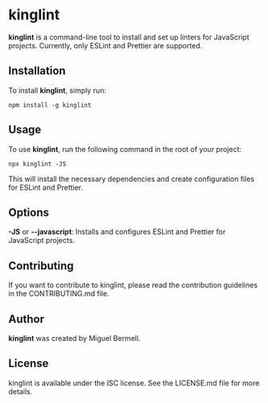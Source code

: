 
# kinglint

**kinglint** is a command-line tool to install and set up linters for JavaScript projects. Currently, only ESLint and Prettier are supported.

## Installation

To install **kinglint**, simply run:

    npm install -g kinglint

## Usage
 
To use **kinglint**, run the following command in the root of your project:

    npx kinglint -JS

This will install the necessary dependencies and create configuration files for ESLint and Prettier.

## Options

**-JS** or **--javascript**: Installs and configures ESLint and Prettier for JavaScript projects.

## Contributing

If you want to contribute to kinglint, please read the contribution guidelines in the CONTRIBUTING.md file.

## Author

**kinglint** was created by Miguel Bermell.

## License
kinglint is available under the ISC license. See the LICENSE.md file for more details.

